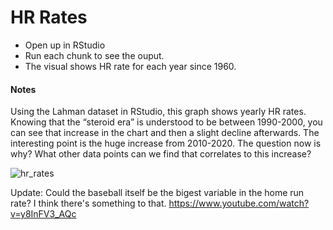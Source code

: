 # HR Rates
- Open up in RStudio
- Run each chunk to see the ouput.
- The visual shows HR rate for each year since 1960.
#### Notes

Using the Lahman dataset in RStudio, this graph shows yearly HR rates.  Knowing that the “steroid era” is understood to be between 1990-2000, you can see that increase in the chart and then a slight decline afterwards.  The interesting point is the huge increase from 2010-2020. The question now is why? What other data points can we find that correlates to this increase?

![hr_rates](https://user-images.githubusercontent.com/7337212/168858532-559fb320-7461-419e-be5a-f054ecab17b5.png)

Update: Could the baseball itself be the bigest variable in the home run rate? I think there's something to that. https://www.youtube.com/watch?v=y8InFV3_AQc
